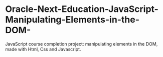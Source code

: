 # Oracle-Next-Education-JavaScript-Manipulating-Elements-in-the-DOM-
JavaScript course completion project: manipulating elements in the DOM, made with Html, Css and Javascript.
